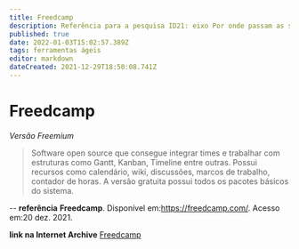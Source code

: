 ```yaml
---
title: Freedcamp
description: Referência para a pesquisa ID21: eixo Por onde passam as soluções.
published: true
date: 2022-01-03T15:02:57.389Z
tags: ferramentas ágeis
editor: markdown
dateCreated: 2021-12-29T18:50:08.741Z
---
```


# Freedcamp
*Versão Freemium*

> Software open source que consegue integrar times e trabalhar com estruturas como Gantt, Kanban, Timeline entre outras. Possui recursos como calendário, wiki, discussões, marcos de trabalho, contador de horas. A versão gratuita possui todos os pacotes básicos do sistema.

-- 
**referência**
**Freedcamp**. Disponível em:https://freedcamp.com/. Acesso em:20 dez. 2021.  

**link na Internet Archive**
[Freedcamp](https://web.archive.org/web/20220103150129/https://freedcamp.com/)